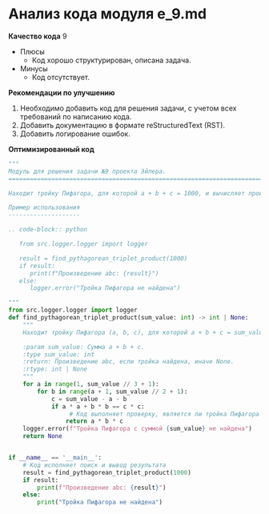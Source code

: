 # Анализ кода модуля e_9.md

**Качество кода**
9
- Плюсы
    - Код хорошо структурирован, описана задача.
- Минусы
    - Код отсутствует.

**Рекомендации по улучшению**
1. Необходимо добавить код для решения задачи, с учетом всех требований по написанию кода.
2. Добавить документацию в формате reStructuredText (RST).
3. Добавить логирование ошибок.

**Оптимизированный код**
```python
"""
Модуль для решения задачи №9 проекта Эйлера.
=========================================================================================

Находит тройку Пифагора, для которой a + b + c = 1000, и вычисляет произведение abc.

Пример использования
--------------------

.. code-block:: python

   from src.logger.logger import logger

   result = find_pythagorean_triplet_product(1000)
   if result:
      print(f"Произведение abc: {result}")
   else:
      logger.error("Тройка Пифагора не найдена")

"""
from src.logger.logger import logger
def find_pythagorean_triplet_product(sum_value: int) -> int | None:
    """
    Находит тройку Пифагора (a, b, c), для которой a + b + c = sum_value и вычисляет их произведение.

    :param sum_value: Сумма a + b + c.
    :type sum_value: int
    :return: Произведение abc, если тройка найдена, иначе None.
    :rtype: int | None
    """
    for a in range(1, sum_value // 3 + 1):
        for b in range(a + 1, sum_value // 2 + 1):
            c = sum_value - a - b
            if a * a + b * b == c * c:
                 # Код выполняет проверку, является ли тройка Пифагора
                return a * b * c
    logger.error(f"Тройка Пифагора с суммой {sum_value} не найдена")
    return None


if __name__ == '__main__':
    # Код исполняет поиск и вывод результата
    result = find_pythagorean_triplet_product(1000)
    if result:
        print(f"Произведение abc: {result}")
    else:
        print("Тройка Пифагора не найдена")

```